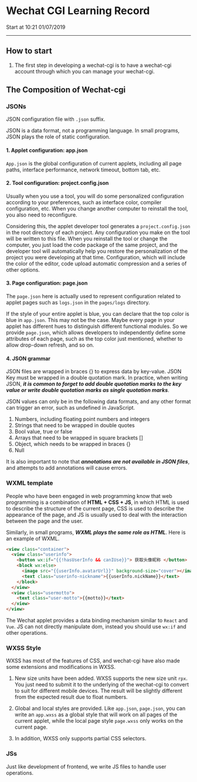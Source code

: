 # Wechat CGI Learning Record

<span color="gray" align="right">Start at 10:21 01/07/2019</span>

----------------------------------

## How to start

1. The first step in developing a wechat-cgi is to have a wechat-cgi account through which you can manage your wechat-cgi.

## The Composition of Wechat-cgi

### JSONs

JSON configuration file with `.json` suffix.

JSON is a data format, not a programming language. In small programs, JSON plays the role of static configuration.

#### 1. Applet configuration: app.json

`App.json` is the global configuration of current applets, including all page paths, interface performance, network timeout, bottom tab, etc.

#### 2. Tool configuration: project.config.json

Usually when you use a tool, you will do some personalized configuration according to your preferences, such as interface color, compiler configuration, etc. When you change another computer to reinstall the tool, you also need to reconfigure.

Considering this, the applet developer tool generates a `project.config.json` in the root directory of each project. Any configuration you make on the tool will be written to this file. When you reinstall the tool or change the computer, you just load the code package of the same project, and the developer tool will automatically help you restore the personalization of the project you were developing at that time. Configuration, which will include the color of the editor, code upload automatic compression and a series of other options.

#### 3. Page configuration: page.json

The `page.json` here is actually used to represent configuration related to applet pages such as `logs.json` in the `pages/logs` directory.

If the style of your entire applet is blue, you can declare that the top color is blue in `app.json`. This may not be the case. Maybe every page in your applet has different hues to distinguish different functional modules. So we provide `page.json`, which allows developers to independently define some attributes of each page, such as the top color just mentioned, whether to allow drop-down refresh, and so on.

#### 4. JSON grammar

JSON files are wrapped in braces {} to express data by key-value. JSON Key must be wrapped in a double quotation mark. In practice, when writing JSON, ***it is common to forget to add double quotation marks to the key value or write double quotation marks as single quotation marks***.

JSON values can only be in the following data formats, and any other format can trigger an error, such as undefined in JavaScript.

1. Numbers, including floating point numbers and integers
2. Strings that need to be wrapped in double quotes
3. Bool value, true or false
4. Arrays that need to be wrapped in square brackets []
5. Object, which needs to be wrapped in braces {}
6. Null

It is also important to note that ***annotations are not available in JSON files***, and attempts to add annotations will cause errors.

### WXML template

People who have been engaged in web programming know that web programming is a combination of **HTML + CSS + JS**, in which HTML is used to describe the structure of the current page, CSS is used to describe the appearance of the page, and JS is usually used to deal with the interaction between the page and the user.

Similarly, in small programs, ***WXML plays the same role as HTML***. Here is an example of WXML.

```html
<view class="container">
  <view class="userinfo">
    <button wx:if="{{!hasUserInfo && canIUse}}"> 获取头像昵称 </button>
    <block wx:else>
      <image src="{{userInfo.avatarUrl}}" background-size="cover"></image>
      <text class="userinfo-nickname">{{userInfo.nickName}}</text>
    </block>
  </view>
  <view class="usermotto">
    <text class="user-motto">{{motto}}</text>
  </view>
</view>
```

The Wechat applet provides a data binding mechanism similar to `React` and `Vue`. JS can not directly manipulate dom, instead you should use `wx:if` and other operations.

### WXSS Style

WXSS has most of the features of CSS, and wechat-cgi have also made some extensions and modifications in WXSS.

1. New size units have been added. WXSS supports the new size unit `rpx`. You just need to submit it to the underlying of the wechat-cgi to convert to suit for different mobile devices. The result will be slightly different from the expected result due to float numbers.

2. Global and local styles are provided. Like `app.json`, `page.json`, you can write an `app.wxss` as a global style that will work on all pages of the current applet, while the local page style `page.wxss` only works on the current page.

3. In addition, WXSS only supports partial CSS selectors.

### JSs

Just like development of frontend, we write JS files to handle user operations.
